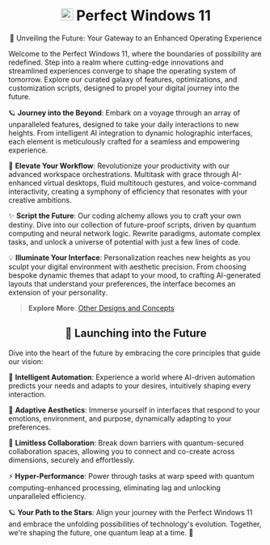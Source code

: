 <h1 align="center"><img width=24px src="https://images.pling.com/img/00/00/64/66/02/1700514/11.png"> Perfect Windows 11</h1>

<p align="center">🌌 Unveiling the Future: Your Gateway to an Enhanced Operating Experience</p>

Welcome to the Perfect Windows 11, where the boundaries of possibility are redefined. Step into a realm where cutting-edge innovations and streamlined experiences converge to shape the operating system of tomorrow. Explore our curated galaxy of features, optimizations, and customization scripts, designed to propel your digital journey into the future.

🪐 **Journey into the Beyond**: Embark on a voyage through an array of unparalleled features, designed to take your daily interactions to new heights. From intelligent AI integration to dynamic holographic interfaces, each element is meticulously crafted for a seamless and empowering experience.

🚀 **Elevate Your Workflow**: Revolutionize your productivity with our advanced workspace orchestrations. Multitask with grace through AI-enhanced virtual desktops, fluid multitouch gestures, and voice-command interactivity, creating a symphony of efficiency that resonates with your creative ambitions.

✨ **Script the Future**: Our coding alchemy allows you to craft your own destiny. Dive into our collection of future-proof scripts, driven by quantum computing and neural network logic. Rewrite paradigms, automate complex tasks, and unlock a universe of potential with just a few lines of code.

💡 **Illuminate Your Interface**: Personalization reaches new heights as you sculpt your digital environment with aesthetic precision. From choosing bespoke dynamic themes that adapt to your mood, to crafting AI-generated layouts that understand your preferences, the interface becomes an extension of your personality.

> **Explore More**: [Other Designs and Concepts](https://github.com/Jisll)

<h2 align="center">🚀 Launching into the Future</h2>

Dive into the heart of the future by embracing the core principles that guide our vision:

🌌 **Intelligent Automation**: Experience a world where AI-driven automation predicts your needs and adapts to your desires, intuitively shaping every interaction.

🎨 **Adaptive Aesthetics**: Immerse yourself in interfaces that respond to your emotions, environment, and purpose, dynamically adapting to your preferences.

🚀 **Limitless Collaboration**: Break down barriers with quantum-secured collaboration spaces, allowing you to connect and co-create across dimensions, securely and effortlessly.

⚡ **Hyper-Performance**: Power through tasks at warp speed with quantum computing-enhanced processing, eliminating lag and unlocking unparalleled efficiency.

🪐 **Your Path to the Stars**: Align your journey with the Perfect Windows 11 and embrace the unfolding possibilities of technology's evolution. Together, we're shaping the future, one quantum leap at a time. 🌠
